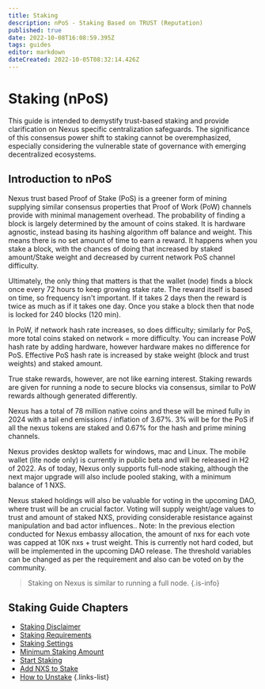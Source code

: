 ```yaml
---
title: Staking
description: nPoS - Staking Based on TRUST (Reputation)
published: true
date: 2022-10-08T16:08:59.395Z
tags: guides
editor: markdown
dateCreated: 2022-10-05T08:32:14.426Z
---
```


# Staking (nPoS)

This guide is intended to demystify trust-based staking and provide clarification on Nexus specific centralization safeguards. The significance of this consensus power shift to staking cannot be overemphasized, especially considering the vulnerable state of governance with emerging decentralized ecosystems.

## Introduction to nPoS

Nexus trust based Proof of Stake (PoS) is a greener form of mining supplying similar consensus properties that Proof of Work (PoW) channels provide with minimal management overhead. The probability of finding a block is largely determined by the amount of coins staked. It is hardware agnostic, instead basing its hashing algorithm off balance and weight. This means there is no set amount of time to earn a reward. It happens when you stake a block, with the chances of doing that increased by staked amount/Stake weight and decreased by current network PoS channel difficulty.

Ultimately, the only thing that matters is that the wallet (node) finds a block once every 72 hours to keep growing stake rate. The reward itself is based on time, so frequency isn't important. If it takes 2 days then the reward is twice as much as if it takes one day. Once you stake a block then that node is locked for 240 blocks (120 min).

In PoW, if network hash rate increases, so does difficulty; similarly for PoS, more total coins staked on network = more difficulty. You can increase PoW hash rate by adding hardware, however hardware makes no difference for PoS. Effective PoS hash rate is increased by stake weight (block and trust weights) and staked amount.

True stake rewards, however, are not like earning interest. Staking rewards are given for running a node to secure blocks via consensus, similar to PoW rewards although generated differently.

Nexus has a total of 78 million native coins and these will be mined fully in 2024 with a tail end emissions / inflation of 3.67%. 3% will be for the PoS if all the nexus tokens are staked and 0.67% for the hash and prime mining channels.

Nexus provides desktop wallets for windows, mac and Linux. The mobile wallet (lite node only) is currently in public beta and will be released in H2 of 2022. As of today, Nexus only supports full-node staking, although the next major upgrade will also include pooled staking, with a minimum balance of 1 NXS.

Nexus staked holdings will also be valuable for voting in the upcoming DAO, where trust will be an crucial factor. Voting will supply weight/age values to trust and amount of staked NXS, providing considerable resistance against manipulation and bad actor influences.. Note: In the previous election conducted for Nexus embassy allocation, the amount of nxs for each vote was capped at 10K nxs + trust weight. This is currently not hard coded, but will be implemented in the upcoming DAO release. The threshold variables can be changed as per the requirement and also can be voted on by the community.

> Staking on Nexus is similar to running a full node.
{.is-info}


## Staking Guide Chapters

- [Staking Disclaimer](/en/guides/staking/staking-disclaimer)
- [Staking Requirements](/en/guides/staking/staking-requirements)
- [Staking Settings](/en/guides/staking/staking-settings)
- [Minimum Staking Amount](/en/guides/staking/minimum-staking-amount)
- [Start Staking](/en/guides/staking/start-staking)
- [Add NXS to Stake](/en/guides/staking/add-nxs-to-stake)
- [How to Unstake](/en/guides/staking/how-to-unstake)
{.links-list}




